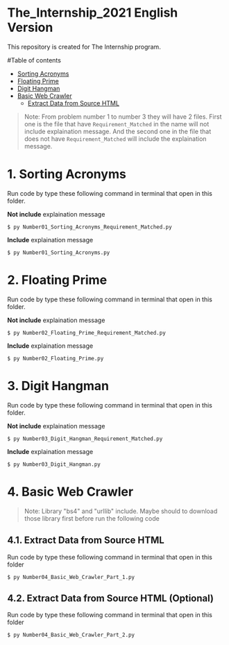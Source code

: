 # The_Internship_2021 **English Version**

This repository is created for The Internship program.

#Table of contents
* [Sorting Acronyms](#1-sorting-acronyms)
* [Floating Prime](#2-floating-prime)
* [Digit Hangman](#3-digit-hangman)
* [Basic Web Crawler](#4-basic-web-crawler)
	* [Extract Data from Source HTML](#41-extract-data-from-source-html)

> Note: From problem number 1 to number 3 they will have 2 files. First one is the file that have `Requirement_Matched` in the name will not include explaination message. And the second one in the file that does not have `Requirement_Matched` will include the explaination message.
# 1. Sorting Acronyms
Run code by type these following command in terminal that open in this folder.

**Not include** explaination message
```
$ py Number01_Sorting_Acronyms_Requirement_Matched.py
```
**Include** explaination message
```
$ py Number01_Sorting_Acronyms.py
```
# 2. Floating Prime
Run code by type these following command in terminal that open in this folder.

**Not include** explaination message
```
$ py Number02_Floating_Prime_Requirement_Matched.py
```
**Include** explaination message
```
$ py Number02_Floating_Prime.py
```
# 3. Digit Hangman
Run code by type these following command in terminal that open in this folder.

**Not include** explaination message
```
$ py Number03_Digit_Hangman_Requirement_Matched.py
```
**Include** explaination message
```
$ py Number03_Digit_Hangman.py
```
# 4. Basic Web Crawler
> Note: Library "bs4" and "urllib" include. Maybe should to download those library first before run the following code
## 4.1. Extract Data from Source HTML
Run code by type these following command in terminal that open in this folder

```
$ py Number04_Basic_Web_Crawler_Part_1.py
```
## 4.2. Extract Data from Source HTML (Optional)
Run code by type these following command in terminal that open in this folder
```
$ py Number04_Basic_Web_Crawler_Part_2.py
```
